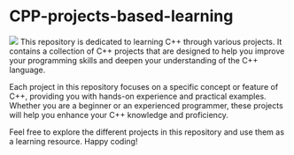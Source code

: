 # CPP-projects-based-learning
<img src = "https://img.shields.io/badge/C++-Solutions-blue.svg?style=flat&logo=c%2B%2B">
This repository is dedicated to learning C++ through various projects. It contains a collection of C++ projects that are designed to help you improve your programming skills and deepen your understanding of the C++ language.

Each project in this repository focuses on a specific concept or feature of C++, providing you with hands-on experience and practical examples. Whether you are a beginner or an experienced programmer, these projects will help you enhance your C++ knowledge and proficiency.

Feel free to explore the different projects in this repository and use them as a learning resource. Happy coding!

